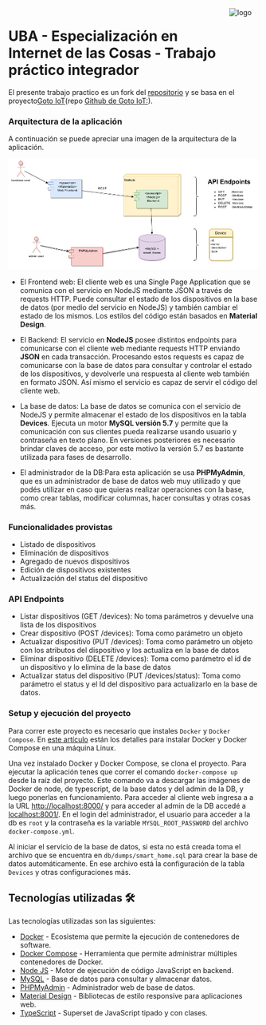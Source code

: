 <a href="https://www.gotoiot.com/">
   <img src="doc/gotoiot-logo.png" alt="logo" title="Goto IoT" align="right" width="60" height="60" />
</a>


UBA - Especialización en Internet de las Cosas - Trabajo práctico integrador
============================================================================================

El presente trabajo practico es un fork del [repositorio](https://github.com/mramos88/app-fullstack-base-2023-i08) y se basa en el proyecto[Goto IoT](https://www.gotoiot.com/)(repo [Github de Goto IoT:](https://github.com/gotoiot)).

### Arquitectura de la aplicación

A continuación se puede apreciar una imagen de la arquitectura de la aplicación.

![architecture](doc/DesarrolloDeAplicacionesWebIoT.png)

* El Frontend web: El cliente web es una Single Page Application que se comunica con el servicio en NodeJS mediante JSON a través de requests HTTP. Puede consultar el estado de los dispositivos en la base de datos (por medio del servicio en NodeJS) y también cambiar el estado de los mismos. Los estilos del código están basados en **Material Design**.

* El Backend: El servicio en **NodeJS** posee distintos endpoints para comunicarse con el cliente web mediante requests HTTP enviando **JSON** en cada transacción. Procesando estos requests es capaz de comunicarse con la base de datos para consultar y controlar el estado de los dispositivos, y devolverle una respuesta al cliente web también en formato JSON. Así mismo el servicio es capaz de servir el código del cliente web.

* La base de datos: La base de datos se comunica con el servicio de NodeJS y permite almacenar el estado de los dispositivos en la tabla **Devices**. Ejecuta un motor **MySQL versión 5.7** y permite que la comunicación con sus clientes pueda realizarse usando usuario y contraseña en texto plano. En versiones posteriores es necesario brindar claves de acceso, por este motivo la versión 5.7 es bastante utilizada para fases de desarrollo.

* El administrador de la DB:Para esta aplicación se usa **PHPMyAdmin**, que es un administrador de base de datos web muy utilizado y que podés utilizar en caso que quieras realizar operaciones con la base, como crear tablas, modificar columnas, hacer consultas y otras cosas más.

### Funcionalidades provistas
* Listado de dispositivos
* Eliminación de dispositivos
* Agregado de nuevos dispositivos
* Edición de dispositivos existentes
* Actualización del status del dispositivo

### API Endpoints
* Listar dispositivos (GET /devices): No toma parámetros y devuelve una lista de los dispositivos
* Crear dispositivo (POST /devices): Toma como parámetro un objeto
* Actualizar dispositivo (PUT /devices): Toma como parámetro un objeto con los atributos del dispositivo y los actualiza en la base de datos
* Eliminar dispositivo (DELETE /devices): Toma como parámetro el id de un dispositivo y lo elimina de la base de datos
* Actualizar status del dispositivo (PUT /devices/status): Toma como parámetro el status y el Id del dispositivo para actualizarlo en la base de datos.

### Setup y ejecución del proyecto

Para correr este proyecto es necesario que instales `Docker` y `Docker Compose`. En [este artículo](https://www.gotoiot.com/pages/articles/docker_installation_linux/) están los detalles para instalar Docker y Docker Compose en una máquina Linux.

Una vez instalado Docker y Docker Compose, se clona el proyecto. Para ejecutar la aplicación tenes que correr el comando `docker-compose up` desde la raíz del proyecto. Este comando va a descargar las imágenes de Docker de node, de typescript, de la base datos y del admin de la DB, y luego ponerlas en funcionamiento. Para acceder al cliente web ingresa a a la URL [http://localhost:8000/](http://localhost:8000/) y para acceder al admin de la DB accedé a [localhost:8001/](http://localhost:8001/). En el login del administrador, el usuario para acceder a la db es `root` y la contraseña es la variable `MYSQL_ROOT_PASSWORD` del archivo `docker-compose.yml`.

Al iniciar el servicio de la base de datos, si esta no está creada toma el archivo que se encuentra en `db/dumps/smart_home.sql` para crear la base de datos automáticamente. En ese archivo está la configuración de la tabla `Devices` y otras configuraciones más.

## Tecnologías utilizadas 🛠️

Las tecnologías utilizadas son las siguientes:
* [Docker](https://www.docker.com/) - Ecosistema que permite la ejecución de contenedores de software.
* [Docker Compose](https://docs.docker.com/compose/) - Herramienta que permite administrar múltiples contenedores de Docker.
* [Node JS](https://nodejs.org/es/) - Motor de ejecución de código JavaScript en backend.
* [MySQL](https://www.mysql.com/) - Base de datos para consultar y almacenar datos.
* [PHPMyAdmin](https://www.phpmyadmin.net/) - Administrador web de base de datos.
* [Material Design](https://material.io/design) - Bibliotecas de estilo responsive para aplicaciones web.
* [TypeScript](https://www.typescriptlang.org/) - Superset de JavaScript tipado y con clases.







